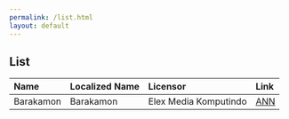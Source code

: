 ```yaml
---
permalink: /list.html
layout: default
---
```


## List

| Name        | Localized Name          | Licensor | Link |
|:-------------|:------------------|:------|:---|
| Barakamon | Barakamon | Elex Media Komputindo  | [ANN](https://www.animenewsnetwork.com/news/2015-08-27/elex-media-licenses-barakamon-manga-in-indonesia/.92179) |


